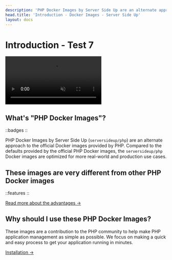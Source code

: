 ```yaml
---
description: 'PHP Docker Images by Server Side Up are an alternate approach to the official Docker images provided by PHP. Compared to the defaults provided by the official PHP Docker images, the serversideup/php Docker images are optimized for more real-world and production use cases.'
head.title: 'Introduction - Docker Images - Server Side Up'
layout: docs
---
```


# Introduction - Test 7

<video loop autoplay muted playsinline class="w-full" src="https://docker-php-public-assets.serversideup.net/docker-demo.mp4"></video>

## What's "PHP Docker Images"?
::badges
::

PHP Docker Images by Server Side Up (`serversideup/php`) are an alternate approach to the official Docker images provided by PHP. Compared to the defaults provided by the official PHP Docker images, the `serversideup/php` Docker images are optimized for more real-world and production use cases.

## These images are very different from other PHP Docker images
::features
::

[Read more about the advantages →](/docs/getting-started/these-images-vs-others)

## Why should I use these PHP Docker Images?
These images are a contribution to the PHP community to help make PHP application management as simple as possible. We focus on making a quick and easy process to get your application running in minutes.

[Installation →](/docs/getting-started/installation)